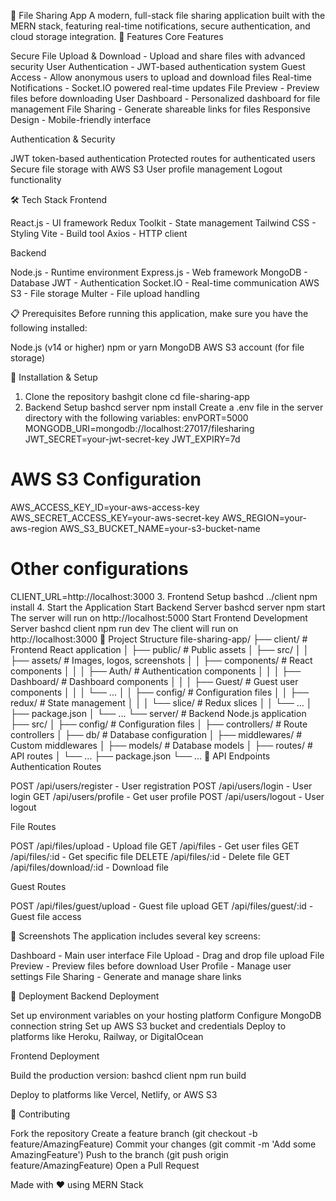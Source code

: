 📁 File Sharing App
A modern, full-stack file sharing application built with the MERN stack, featuring real-time notifications, secure authentication, and cloud storage integration.
🚀 Features
Core Features

Secure File Upload & Download - Upload and share files with advanced security
User Authentication - JWT-based authentication system
Guest Access - Allow anonymous users to upload and download files
Real-time Notifications - Socket.IO powered real-time updates
File Preview - Preview files before downloading
User Dashboard - Personalized dashboard for file management
File Sharing - Generate shareable links for files
Responsive Design - Mobile-friendly interface

Authentication & Security

JWT token-based authentication
Protected routes for authenticated users
Secure file storage with AWS S3
User profile management
Logout functionality

🛠️ Tech Stack
Frontend

React.js - UI framework
Redux Toolkit - State management
Tailwind CSS - Styling
Vite - Build tool
Axios - HTTP client

Backend

Node.js - Runtime environment
Express.js - Web framework
MongoDB - Database
JWT - Authentication
Socket.IO - Real-time communication
AWS S3 - File storage
Multer - File upload handling

📋 Prerequisites
Before running this application, make sure you have the following installed:

Node.js (v14 or higher)
npm or yarn
MongoDB
AWS S3 account (for file storage)

🔧 Installation & Setup
1. Clone the repository
bashgit clone <your-repository-url>
cd file-sharing-app
2. Backend Setup
bashcd server
npm install
Create a .env file in the server directory with the following variables:
envPORT=5000
MONGODB_URI=mongodb://localhost:27017/filesharing
JWT_SECRET=your-jwt-secret-key
JWT_EXPIRY=7d

# AWS S3 Configuration
AWS_ACCESS_KEY_ID=your-aws-access-key
AWS_SECRET_ACCESS_KEY=your-aws-secret-key
AWS_REGION=your-aws-region
AWS_S3_BUCKET_NAME=your-s3-bucket-name

# Other configurations
CLIENT_URL=http://localhost:3000
3. Frontend Setup
bashcd ../client
npm install
4. Start the Application
Start Backend Server
bashcd server
npm start
The server will run on http://localhost:5000
Start Frontend Development Server
bashcd client
npm run dev
The client will run on http://localhost:3000
📁 Project Structure
file-sharing-app/
├── client/                     # Frontend React application
│   ├── public/                 # Public assets
│   ├── src/
│   │   ├── assets/            # Images, logos, screenshots
│   │   ├── components/        # React components
│   │   │   ├── Auth/          # Authentication components
│   │   │   ├── Dashboard/     # Dashboard components
│   │   │   ├── Guest/         # Guest user components
│   │   │   └── ...
│   │   ├── config/            # Configuration files
│   │   ├── redux/             # State management
│   │   │   └── slice/         # Redux slices
│   │   └── ...
│   ├── package.json
│   └── ...
└── server/                     # Backend Node.js application
    ├── src/
    │   ├── config/            # Configuration files
    │   ├── controllers/       # Route controllers
    │   ├── db/               # Database configuration
    │   ├── middlewares/      # Custom middlewares
    │   ├── models/           # Database models
    │   ├── routes/           # API routes
    │   └── ...
    ├── package.json
    └── ...
🔐 API Endpoints
Authentication Routes

POST /api/users/register - User registration
POST /api/users/login - User login
GET /api/users/profile - Get user profile
POST /api/users/logout - User logout

File Routes

POST /api/files/upload - Upload file
GET /api/files - Get user files
GET /api/files/:id - Get specific file
DELETE /api/files/:id - Delete file
GET /api/files/download/:id - Download file

Guest Routes

POST /api/files/guest/upload - Guest file upload
GET /api/files/guest/:id - Guest file access

🎨 Screenshots
The application includes several key screens:

Dashboard - Main user interface
File Upload - Drag and drop file upload
File Preview - Preview files before download
User Profile - Manage user settings
File Sharing - Generate and manage share links

🚀 Deployment
Backend Deployment

Set up environment variables on your hosting platform
Configure MongoDB connection string
Set up AWS S3 bucket and credentials
Deploy to platforms like Heroku, Railway, or DigitalOcean

Frontend Deployment

Build the production version:
bashcd client
npm run build

Deploy to platforms like Vercel, Netlify, or AWS S3

🤝 Contributing

Fork the repository
Create a feature branch (git checkout -b feature/AmazingFeature)
Commit your changes (git commit -m 'Add some AmazingFeature')
Push to the branch (git push origin feature/AmazingFeature)
Open a Pull Request





Made with ❤️ using MERN Stack
